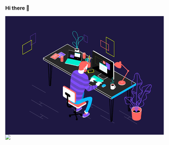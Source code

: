 ### Hi there 👋

<!--
**AmalRaghk/AmalRaghk** is a ✨ _special_ ✨ repository because its `README.md` (this file) appears on your GitHub profile.

Here are some ideas to get you started:
-->

<img src="https://raw.githubusercontent.com/AmalRaghk/AmalRaghk/master/gifs/job.gif " align="middle">

<img align="bottom" src="https://github-readme-stats.vercel.app/api/top-langs/?username=AmalRaghk&theme=dark" />
